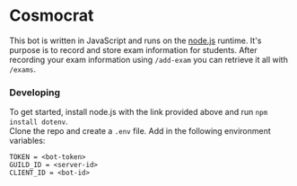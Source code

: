 # Cosmocrat
This bot is written in JavaScript and runs on the [node.js](https://nodejs.org/en/) runtime.
It's purpose is to record and store exam information for students.
After recording your exam information using `/add-exam` you can retrieve it all with `/exams`.

### Developing
To get started, install node.js with the link provided above and run `npm install dotenv`. <br>
Clone the repo and create a `.env` file. Add in the following environment variables: <br>
```
TOKEN = <bot-token>
GUILD_ID = <server-id>
CLIENT_ID = <bot-id>
```
